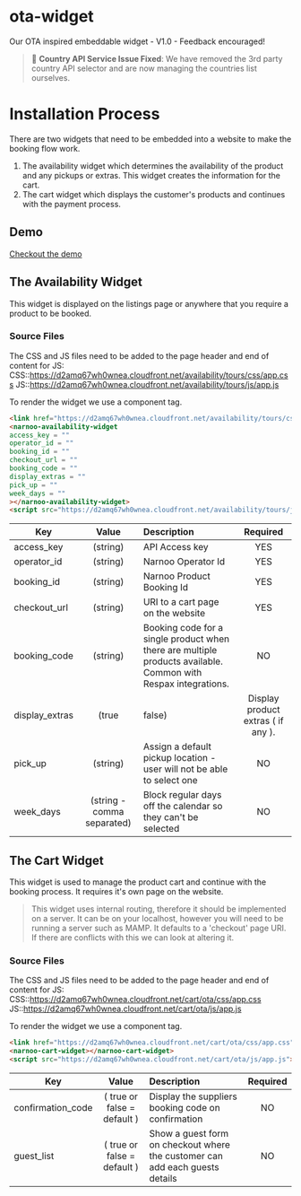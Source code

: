 # ota-widget
Our OTA inspired embeddable widget - V1.0 - Feedback encouraged!

> :clap: **Country API Service Issue Fixed**: We have removed the 3rd party country API selector and are now managing the countries list ourselves. 

# Installation Process
There are two widgets that need to be embedded into a website to make the booking flow work.
1. The availability widget which determines the availability of the product and any pickups or extras. This widget creates the information for the cart.
2. The cart widget which displays the customer's products and continues with the payment process.

## Demo
[Checkout the demo](https://narnoocom.github.io/ota-widget/product.html "Demo Product Page")

## The Availability Widget
This widget is displayed on the listings page or anywhere that you require a product to be booked.

### Source Files
The CSS and JS files need to be added to the page header and end of content for JS:
CSS::https://d2amq67wh0wnea.cloudfront.net/availability/tours/css/app.css
JS::https://d2amq67wh0wnea.cloudfront.net/availability/tours/js/app.js

To render the widget we use a component tag.

```html
<link href="https://d2amq67wh0wnea.cloudfront.net/availability/tours/css/app.css" rel="stylesheet" />
<narnoo-availability-widget
access_key = ""
operator_id = ""
booking_id = ""
checkout_url = ""
booking_code = ""
display_extras = ""
pick_up = ""
week_days = ""
></narnoo-availability-widget>
<script src="https://d2amq67wh0wnea.cloudfront.net/availability/tours/js/app.js"></script>
```

| Key           | Value         |Description           | Required  |
| ------------- |:-------------:| :--------------------| :---------:|
| access_key    | (string)      | API Access key       | YES |
| operator_id   | (string)      | Narnoo Operator Id   |   YES |
| booking_id    | (string)      | Narnoo Product Booking Id | YES |
| checkout_url  | (string)      | URI to a cart page on the website | YES |
| booking_code  | (string)      | Booking code for a single product when there are multiple products available. Common with Respax integrations.  |    NO |
| display_extras  | (true | false)       | Display product extras ( if any ).  |    NO |
| pick_up  | (string)      | Assign a default pickup location - user will not be able to select one  |    NO |
| week_days  | (string - comma separated)      | Block regular days off the calendar so they can't be selected |    NO |

## The Cart Widget
This widget is used to manage the product cart and continue with the booking process. It requires it's own page on the website.

> This widget uses internal routing, therefore it should be implemented on a server. It can be on your localhost, however you will need to be running a server such as MAMP. It defaults to a 'checkout' page URI. If there are conflicts with this we can look at altering it.

### Source Files
The CSS and JS files need to be added to the page header and end of content for JS:
CSS::https://d2amq67wh0wnea.cloudfront.net/cart/ota/css/app.css
JS::https://d2amq67wh0wnea.cloudfront.net/cart/ota/js/app.js

To render the widget we use a component tag.

```html
<link href="https://d2amq67wh0wnea.cloudfront.net/cart/ota/css/app.css" rel="stylesheet" />
<narnoo-cart-widget></narnoo-cart-widget>
<script src="https://d2amq67wh0wnea.cloudfront.net/cart/ota/js/app.js"></script>
```

| Key           | Value         |Description           | Required  |
| ------------- |:-------------:| :--------------------| :---------:|
| confirmation_code    | ( true or false = default ) | Display the suppliers booking code on confirmation       | NO |
| guest_list   | ( true or false = default ) | Show a guest form on checkout where the customer can add each guests details   |   NO |